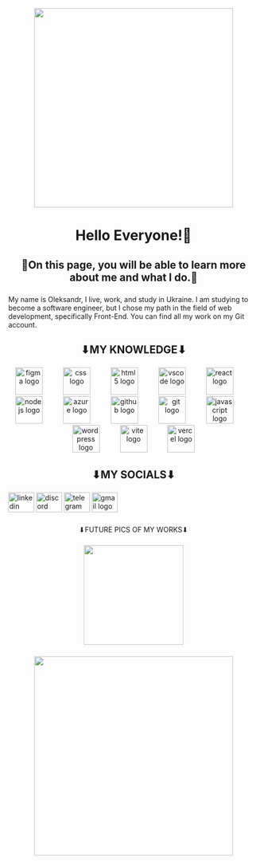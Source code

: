 <div align="center">
  <img height="400" src="https://i.pinimg.com/originals/4c/3e/42/4c3e4262fffe97f8fecdfbcdf2407945.gif"  />
</div>

###

<h1 align="center">Hello Everyone!👋</h1>

###

<h2 align="center">🔱On this page, you will be able to learn more about me and what I do.🔱</h2>

###

<p align="left">My name is Oleksandr, I live, work, and study in Ukraine. I am studying to become a software engineer, but I chose my path in the field of web development, specifically Front-End. You can find all my work on my Git account.</p>

###

<h2 align="center">⬇MY KNOWLEDGE⬇</h2>

###

<div align="center">
  <img src="https://skillicons.dev/icons?i=figma" height="55" alt="figma logo"  />
  <img width="33" />
  <img src="https://skillicons.dev/icons?i=css" height="55" alt="css logo"  />
  <img width="33" />
  <img src="https://skillicons.dev/icons?i=html" height="55" alt="html5 logo"  />
  <img width="33" />
  <img src="https://skillicons.dev/icons?i=vscode" height="55" alt="vscode logo"  />
  <img width="33" />
  <img src="https://skillicons.dev/icons?i=react" height="55" alt="react logo"  />
  <img width="33" />
  <img src="https://skillicons.dev/icons?i=nodejs" height="55" alt="nodejs logo"  />
  <img width="33" />
  <img src="https://skillicons.dev/icons?i=azure" height="55" alt="azure logo"  />
  <img width="33" />
  <img src="https://skillicons.dev/icons?i=github" height="55" alt="github logo"  />
  <img width="33" />
  <img src="https://skillicons.dev/icons?i=git" height="55" alt="git logo"  />
  <img width="33" />
  <img src="https://skillicons.dev/icons?i=js" height="55" alt="javascript logo"  />
  <img width="33" />
  <img src="https://skillicons.dev/icons?i=wordpress" height="55" alt="wordpress logo"  />
  <img width="33" />
  <img src="https://skillicons.dev/icons?i=vite" height="55" alt="vite logo"  />
  <img width="33" />
  <img src="https://skillicons.dev/icons?i=vercel" height="55" alt="vercel logo"  />
</div>

###

<h2 align="center">⬇MY SOCIALS⬇</h2>

###

<div align="left">
  <img src="https://raw.githubusercontent.com/maurodesouza/profile-readme-generator/master/src/assets/icons/social/linkedin/default.svg" width="52" height="40" alt="linkedin logo"  />
  <img src="https://raw.githubusercontent.com/maurodesouza/profile-readme-generator/master/src/assets/icons/social/discord/default.svg" width="52" height="40" alt="discord logo"  />
  <img src="https://raw.githubusercontent.com/maurodesouza/profile-readme-generator/master/src/assets/icons/social/telegram/default.svg" width="52" height="40" alt="telegram logo"  />
  <img src="https://raw.githubusercontent.com/maurodesouza/profile-readme-generator/master/src/assets/icons/social/gmail/default.svg" width="52" height="40" alt="gmail logo"  />
</div>

###

<p align="center">⬇FUTURE PICS OF MY WORKS⬇</p>

###

<div align="center">
  <img height="200" src=""  />
</div>

###

<div align="center">
  <img height="400" src="https://i.pinimg.com/originals/23/c9/a3/23c9a31478aeff806094f1b7a556d451.gif"  />
</div>

###
